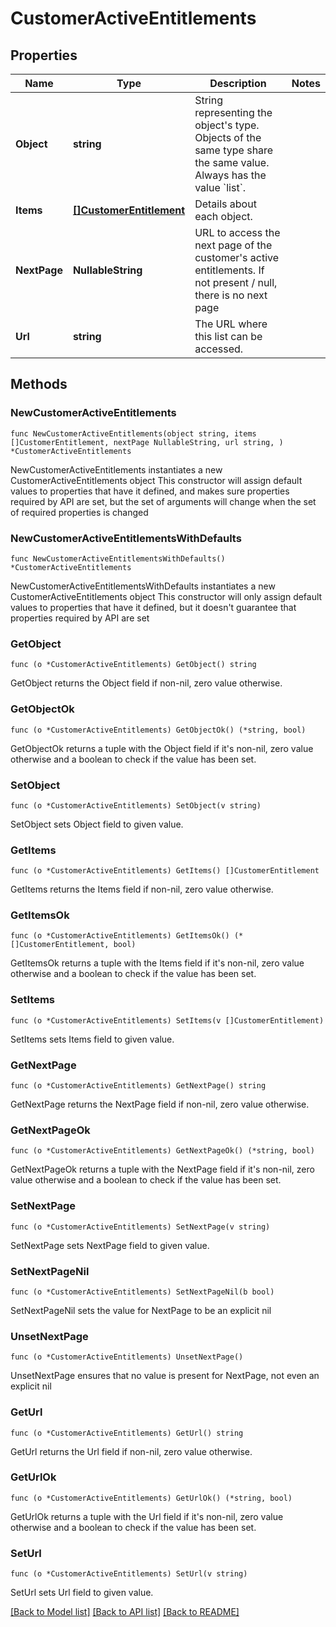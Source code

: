 # CustomerActiveEntitlements

## Properties

Name | Type | Description | Notes
------------ | ------------- | ------------- | -------------
**Object** | **string** | String representing the object&#39;s type. Objects of the same type share the same value. Always has the value &#x60;list&#x60;. | 
**Items** | [**[]CustomerEntitlement**](CustomerEntitlement.md) | Details about each object. | 
**NextPage** | **NullableString** | URL to access the next page of the customer&#39;s active entitlements. If not present / null, there is no next page | 
**Url** | **string** | The URL where this list can be accessed. | 

## Methods

### NewCustomerActiveEntitlements

`func NewCustomerActiveEntitlements(object string, items []CustomerEntitlement, nextPage NullableString, url string, ) *CustomerActiveEntitlements`

NewCustomerActiveEntitlements instantiates a new CustomerActiveEntitlements object
This constructor will assign default values to properties that have it defined,
and makes sure properties required by API are set, but the set of arguments
will change when the set of required properties is changed

### NewCustomerActiveEntitlementsWithDefaults

`func NewCustomerActiveEntitlementsWithDefaults() *CustomerActiveEntitlements`

NewCustomerActiveEntitlementsWithDefaults instantiates a new CustomerActiveEntitlements object
This constructor will only assign default values to properties that have it defined,
but it doesn't guarantee that properties required by API are set

### GetObject

`func (o *CustomerActiveEntitlements) GetObject() string`

GetObject returns the Object field if non-nil, zero value otherwise.

### GetObjectOk

`func (o *CustomerActiveEntitlements) GetObjectOk() (*string, bool)`

GetObjectOk returns a tuple with the Object field if it's non-nil, zero value otherwise
and a boolean to check if the value has been set.

### SetObject

`func (o *CustomerActiveEntitlements) SetObject(v string)`

SetObject sets Object field to given value.


### GetItems

`func (o *CustomerActiveEntitlements) GetItems() []CustomerEntitlement`

GetItems returns the Items field if non-nil, zero value otherwise.

### GetItemsOk

`func (o *CustomerActiveEntitlements) GetItemsOk() (*[]CustomerEntitlement, bool)`

GetItemsOk returns a tuple with the Items field if it's non-nil, zero value otherwise
and a boolean to check if the value has been set.

### SetItems

`func (o *CustomerActiveEntitlements) SetItems(v []CustomerEntitlement)`

SetItems sets Items field to given value.


### GetNextPage

`func (o *CustomerActiveEntitlements) GetNextPage() string`

GetNextPage returns the NextPage field if non-nil, zero value otherwise.

### GetNextPageOk

`func (o *CustomerActiveEntitlements) GetNextPageOk() (*string, bool)`

GetNextPageOk returns a tuple with the NextPage field if it's non-nil, zero value otherwise
and a boolean to check if the value has been set.

### SetNextPage

`func (o *CustomerActiveEntitlements) SetNextPage(v string)`

SetNextPage sets NextPage field to given value.


### SetNextPageNil

`func (o *CustomerActiveEntitlements) SetNextPageNil(b bool)`

 SetNextPageNil sets the value for NextPage to be an explicit nil

### UnsetNextPage
`func (o *CustomerActiveEntitlements) UnsetNextPage()`

UnsetNextPage ensures that no value is present for NextPage, not even an explicit nil
### GetUrl

`func (o *CustomerActiveEntitlements) GetUrl() string`

GetUrl returns the Url field if non-nil, zero value otherwise.

### GetUrlOk

`func (o *CustomerActiveEntitlements) GetUrlOk() (*string, bool)`

GetUrlOk returns a tuple with the Url field if it's non-nil, zero value otherwise
and a boolean to check if the value has been set.

### SetUrl

`func (o *CustomerActiveEntitlements) SetUrl(v string)`

SetUrl sets Url field to given value.



[[Back to Model list]](../README.md#documentation-for-models) [[Back to API list]](../README.md#documentation-for-api-endpoints) [[Back to README]](../README.md)


